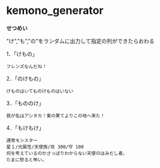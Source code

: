  kemono_generator
==================

**せつめい**

"け","も","の"をランダムに出力して指定の列ができたらおわる

1．「けもの」
    
    フレンズなんだね！

2．「のけもの」
    
    けものはいてものけものはいない

3．「もののけ」
    
    我が名はアシタカ！東の果てよりこの地へ来た！

4．「もけもけ」
    
    通常モンスター
    星１/光属性/天使族/攻 300/守 100
    何を考えているのかさっぱりわからない天使のはみだし者。
    たまに怒ると怖い。